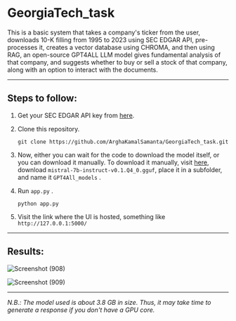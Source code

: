 # GeorgiaTech_task

<p>This is a basic system that takes a company's ticker from the user, downloads 10-K filling from 1995 to 2023 using SEC EDGAR API, pre-processes it, creates a vector database using CHROMA, and then using RAG, an open-source GPT4ALL LLM model gives fundamental analysis of that company, and suggests whether to buy or sell a stock of that company, along with an option to interact with the documents.</p>

-------------------------

## Steps to follow:
1. Get your SEC EDGAR API key from <a href=https://sec-api.io/>here</a>.
2. Clone this repository.
   
   ```
   git clone https://github.com/ArghaKamalSamanta/GeorgiaTech_task.git
   ```
3. Now, either you can wait for the code to download the model itself, or you can download it manually. To download it manually, visit <a href=https://gpt4all.io/index.html>here</a>, download  `mistral-7b-instruct-v0.1.Q4_0.gguf`,  place it in a subfolder, and name it  `GPT4All_models` .
4. Run  `app.py` .
   ```
   python app.py
   ```
5. Visit the link where the UI is hosted, something like  `http://127.0.0.1:5000/`

----------------------------

## Results:

![Screenshot (908)](https://github.com/ArghaKamalSamanta/GeorgiaTech_task/assets/97786651/13a9c01f-0943-49c6-b042-7a5c1600458d)

![Screenshot (909)](https://github.com/ArghaKamalSamanta/GeorgiaTech_task/assets/97786651/4dbf2b34-b36e-4c15-9f6e-7bce8f81c823)

---------------------------------

*N.B.: The model used is about 3.8 GB in size. Thus, it may take time to generate a response if you don't have a GPU core.*


